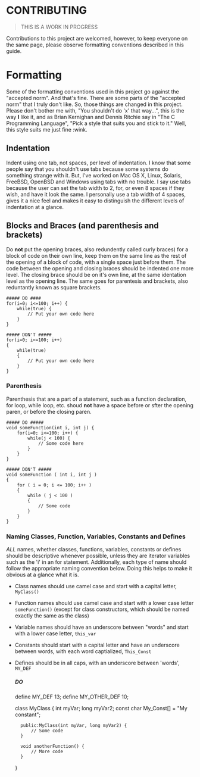 # CONTRIBUTING

> THIS IS A WORK IN PROGRESS

Contributions to this project are welcomed, however, to keep everyone on the same page, please observe formatting conventions described in this guide.

# Formatting
Some of the formatting conventions used in this project go against the "accepted norm". And that's fine. There are some parts of the "accepted norm" that I truly don't like. So, those things are changed in this project. Please don't bother me with, "You shouldn't do 'x' that way...", this is the way **I** like it, and as Brian Kernighan and Dennis Ritchie say in "The C Programming Language", "Pick a style that suits you and stick to it." Well, this style suits me just fine :wink.

## Indentation
Indent using one tab, not spaces, per level of indentation. I know that some people say that you shouldn't use tabs because some systems do something strange with it. But, I've worked on Mac OS X, Linux, Solaris, FreeBSD, OpenBSD and Windows using tabs with no trouble. I say use tabs because the user can set the tab width to 2, for, or even 8 spaces if they wish, and have it look the same. I personally use a tab width of 4 spaces, gives it a nice feel and makes it easy to distinguish the different levels of indentation at a glance.

## Blocks and Braces (and parenthesis and brackets)
Do **not** put the opening braces, also redundently called curly braces) for a block of code on their own line, keep them on the same line as the rest of the opening of a block of code, with a single space just before them. The code between the opening and closing braces should be indented one more level. The closing brace should be on it's own line, at the same identation level as the opening line. The same goes for parentesis and brackets, also reduntantly known as square brackets.



	##### DO ####
	for(i=0; i<=100; i++) {
		while(true) {
			// Put your own code here
		}
	}

	##### DON'T #####
	for(i=0; i<=100; i++)
	{
		while(true)
		{
			// Put your own code here
		}
	}



### Parenthesis
Parenthesis that are a part of a statement, such as a function declaration, for loop, while loop, etc. shoud **not** have a space before or sfter the opening paren, or before the closing paren.



	##### DO #####
	void someFunction(int i, int j) {
		for(i=0; i<=100; i++) {
			while(j < 100) {
				// Some code here
			}
		}
	}

	##### DON'T #####
	void someFunction ( int i, int j )
	{
		for ( i = 0; i <= 100; i++ )
		{
			while ( j < 100 )
			{
				// Some code
			}
		}
	}



### Naming Classes, Function, Variables, Constants and Defines
*ALL* names, whether classes, functions, variables, constants or defines should be descriptive whenever possible, unless they are iterator variables such as the 'i' in an for statement. Additionally, each type of name should follow the appropriate naming convention below. Doing this helps to make it obvious at a glance what it is.
- Class names should use camel case and start with a capital letter, `MyClass()`
- Function names should use camel case and start with a lower case letter `someFunction()` (except for class constructors, which should be named exactly the same as the class)
- Variable names should have an underscore between "words" and start with a lower case letter, `this_var`
- Constants should start with a capital letter and have an underscore between words, with each word captialized, `This_Const`
- Defines should be in all caps, with an underscore between 'words', `MY_DEF`



	##### DO #####
	define MY_DEF 13;
	define MY_OTHER_DEF 10;

	class MyClass {
		int myVar;
		long myVar2;
		const char My_Const[] = "My constant";
		
		public:MyClass(int myVar, long myVar2) {
			// Some code
		}
		
		void anotherFunction() {
			// More code
		}
	}

